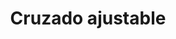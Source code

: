 ---
title: Cruzado ajustable
date: 
draft: false

# descripcion
description : Anillo de plata 925

materials: Plata 925

color: Plateado

dimensions: 16ml diámetro - ajustable

code: 05-23-0598

type: "Anillos"

categories: []

# Images
# first image will be shown in the product page
images:
  # - image: "images/path_to_image"
  # La ubicacion de las imagenes es imagenes/Anillos/Anillos.Plata/05-23-0598-cruzado-ajustable
  - image: "./images/anillos/plata/05-23-0598.JPG"
---